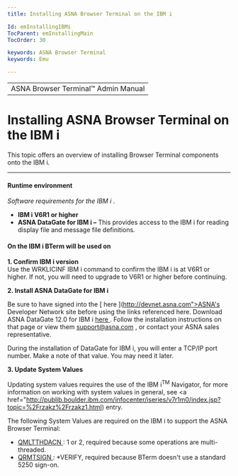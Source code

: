 ```yaml
---
title: Installing ASNA Browser Terminal on the IBM i

Id: emInstallingIBMi
TocParent: emInstallingMain
TocOrder: 30

keywords: ASNA Browser Terminal
keywords: Emu

---
```


<table>
                <tr>
                    <td>
                        <span class="OH_MultiViewContainerPanelDhtmlTable">
                            ASNA Browser Terminal&#8482; Admin Manual
                        </span>
                    </td>
                </tr>
</table>

# Installing ASNA Browser Terminal on the IBM i
This topic offers an overview of installing Browser Terminal components onto the IBM i. 

---

#### Runtime environment
*Software requirements for the IBM i* . 

- **IBM i V6R1 or higher**
- **ASNA DataGate for IBM i &#8211;** This
                        provides access to the IBM i for reading display file
                        and message file definitions.

#### On the IBM i BTerm will be used on
**1. Confirm IBM i version** <br />Use the WRKLICINF IBM i command to confirm the IBM i is at V6R1 or higher. If not, you will need to upgrade to V6R1 or higher before continuing. 

**2. Install ASNA DataGate for IBM i** 

Be sure to have signed into the [ here ](http://devnet.asna.com">ASNA's Developer Network</a> site before using the links referenced here. Download ASNA DataGate 12.0 for IBM i <a href="http://devnet.asna.com/downloads/Pages/ASNADataGate140forIBMi.aspx"> here </a>. Follow the installation instructions on that page or view them <a href="http://devnet.asna.com/documentation/Help140/Readmes/DataGate_iSeries_140_Readme.html). Be sure to follow the instructions for licensing DataGate for IBM i. If you need a license code, please contact ASNA technical support at 800-289-2762 or 210-408-0212, email us at [ IBM's System value information ](mailto:support@asna.com"> support@asna.com </a>, or contact your ASNA sales representative. 

During the installation of DataGate for IBM i, you will enter a TCP/IP port number. Make a note of that value. You may need it later. 

**3. Update System Values** 

Updating system values requires the use of the IBM i<sup>TM</sup> Navigator, for more information on working with system values in general, see <a href="http://publib.boulder.ibm.com/infocenter/iseries/v7r1m0/index.jsp?topic=%2Frzakz%2Frzakz1.html) entry. 

The following System Values are required on the IBM i to support the ASNA Browser Terminal: 

- [
                            QMLTTHDACN
                        ](http://publib.boulder.ibm.com/infocenter/iseries/v5r3/index.jsp?topic=%2Frzakz%2Frzakzqmltthdacn.html): 1 or 2, required because some  operations are
                        multi-threaded.
- [
                            QRMTSIGN
                        ](http://publib.boulder.ibm.com/infocenter/iseries/v6r1m0/index.jsp?topic=/rzarl/rzarlrmctrl.html): *VERIFY, required because  BTerm doesn't use a standard
                        5250 sign-on.

&#160;
